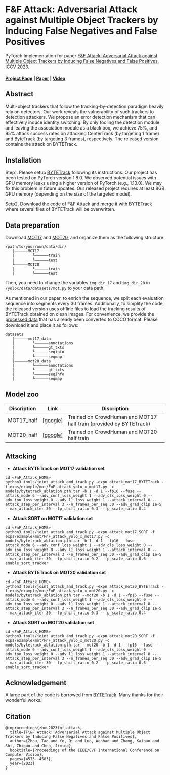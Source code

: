 # F&F Attack: Adversarial Attack against Multiple Object Trackers by Inducing False Negatives and False Positives

PyTorch Implementation for paper [F&F Attack: Adversarial Attack against Multiple Object Trackers by Inducing
False Negatives and False Positives]((https://infzhou.github.io/FnFAttack/index.html)), ICCV 2023.


#### [Project Page](https://infzhou.github.io/FnFAttack/index.html) | [Paper](https://infzhou.github.io/folder/ZhouTao_F&F_Attack_ICCV2023_main_text+supp.pdf) | [Video](https://infzhou.github.io/folder/Video_F&F_Attack_ICCV_2023.mp4)

## Abstract
Multi-object trackers that follow the tracking-by-detection paradigm heavily rely on detectors. Our work reveals the vulnerability of such trackers to detection attackers. We propose an error detection mechanism that can effectively induce identity switching. By only fooling the detection module and leaving the association module as a black box, we achieve 75%, and 95% attack success rates on attacking CenterTrack (by targeting 1 frame) and ByteTrack (by targeting 3 frames), respectively. The released version contains the attack on BYTETrack. 


## Installation
Step1. Please setup [BYTETrack](https://github.com/ifzhang/ByteTrack) following its instructions. Our project has been tested on PyTorch version 1.8.0. We observed potential issues with GPU memory leaks using a higher version of PyTorch (e.g., 1.13.0). We may fix this problem in future updates. Our released project requires at least 8GB GPU memory (depending on the size of the targeted model).

Setp2. Download the code of F&F Attack and merge it with BYTETrack where several files of BYTETrack will be overwritten.

## Data preparation
Download [MOT17](https://motchallenge.net/) and [MOT20](https://motchallenge.net/), and organize them as the following structure:
```
/path/to/your/own/data/dir/
   |——————MOT17
   |        └——————train
   |        └——————test
   └——————MOT20
   |        └——————train
   |        └——————test
```
Then, you need to change the variables `img_dir_17` and `img_dir_20` in `/yolox/data/datasets/mot.py` to your data path. 

As mentioned in our paper, to enrich the sequence, we split each evaluation sequence into segments every 30 frames. Additionally, to simplify the code, the released version uses offline files to load the tracking results of BYTETrack obtained on clean images. For convenience, we provide the [processed data](https://drive.google.com/file/d/1fBnwMUI1myLYvA3ezHVY770CY4Y8Slzo/view?usp=sharing) that has already been converted to COCO format. Please download it and place it as follows:
```
datasets
   |——————mot17_data
   |        └——————annotations
   |        └——————gt_txts
   |        └——————seqinfo
   |        └——————seqmap
   |——————mot20_data
   |        └——————annotations
   |        └——————gt_txts
   |        └——————seqinfo
   |        └——————seqmap
```

## Model zoo
| Discription    |  Link |  Discription |
|----------------|------|----------|
|MOT17_half|[[google]](https://drive.google.com/file/d/1iqhM-6V_r1FpOlOzrdP_Ejshgk0DxOob/view?usp=sharing)| Trained on CrowdHuman and MOT17 half train (provided by BYTETrack)|
|MOT20_half|[[google]](https://drive.google.com/file/d/1uVXiDJDBbQ-EoyYQVfBGyZMuAqnQkjzh/view?usp=drive_link)| Trained on CrowdHuman and MOT20 half train|

## Attacking
* **Attack BYTETrack on MOT17 validation set**
```shell
cd <FnF_Attack_HOME>
python3 tools/joint_attack_and_track.py -expn attack_mot17_BYTETrack -f exps/example/mot/FnF_attack_yolo_x_mot17.py -c models/bytetrack_ablation.pth.tar -b 1 -d 1 --fp16 --fuse --attack_mode 6 --adv_conf_loss_weight 1 --adv_cls_loss_weight 0 --adv_iou_loss_weight 0 --adv_l1_loss_weight 1 --attack_interval 8 --attack_step_per_interval 3 --n_frames_per_seq 30 --adv_grad_clip 1e-5 --max_attack_iter 30 --fp_shift_ratio 0.3 --fp_scale_ratio 0.4
```
* **Attack SORT on MOT17 validation set**
```shell
cd <FnF_Attack_HOME>
python3 tools/joint_attack_and_track.py -expn attack_mot17_SORT -f exps/example/mot/FnF_attack_yolo_x_mot17.py -c models/bytetrack_ablation.pth.tar -b 1 -d 1 --fp16 --fuse --attack_mode 6 --adv_conf_loss_weight 1 --adv_cls_loss_weight 0 --adv_iou_loss_weight 0 --adv_l1_loss_weight 1 --attack_interval 8 --attack_step_per_interval 3 --n_frames_per_seq 30 --adv_grad_clip 1e-5 --max_attack_iter 30 --fp_shift_ratio 0.2 --fp_scale_ratio 0.6 --enable_sort_tracker
```
* **Attack BYTETrack on MOT20 validation set**
```shell
cd <FnF_Attack_HOME>
python3 tools/joint_attack_and_track.py -expn attack_mot20_BYTETrack -f exps/example/mot/FnF_attack_yolo_x_mot20.py -c models/bytetrack_ablation.pth.tar --mot20 -b 1 -d 1 --fp16 --fuse --attack_mode 6 --adv_conf_loss_weight 1 --adv_cls_loss_weight 0 --adv_iou_loss_weight 0 --adv_l1_loss_weight 1 --attack_interval 8 --attack_step_per_interval 3 --n_frames_per_seq 30 --adv_grad_clip 1e-5 --max_attack_iter 30 --fp_shift_ratio 0.3 --fp_scale_ratio 0.4
```
* **Attack SORT on MOT20 validation set**
```shell
cd <FnF_Attack_HOME>
python3 tools/joint_attack_and_track.py -expn attack_mot20_SORT -f exps/example/mot/FnF_attack_yolo_x_mot20.py -c models/bytetrack_ablation.pth.tar --mot20 -b 1 -d 1 --fp16 --fuse --attack_mode 6 --adv_conf_loss_weight 1 --adv_cls_loss_weight 0 --adv_iou_loss_weight 0 --adv_l1_loss_weight 1 --attack_interval 8 --attack_step_per_interval 3 --n_frames_per_seq 30 --adv_grad_clip 1e-5 --max_attack_iter 30 --fp_shift_ratio 0.2 --fp_scale_ratio 0.6 --enable_sort_tracker
```
## Acknowledgement

A large part of the code is borrowed from [BYTETrack](https://github.com/ifzhang/ByteTrack). Many thanks for their wonderful works.

## Citation
```
@inproceedings{zhou2023fnf_attack,
  title={F\&F Attack: Adversarial Attack against Multiple Object Trackers by Inducing False Negatives and False Positives},
  author={Zhou, Tao and Ye, Qi and Luo, Wenhan and Zhang, Kaihao and Shi, Zhiguo and Chen, Jiming},
  booktitle={Proceedings of the IEEE/CVF International Conference on Computer Vision},
  pages={4573--4583},
  year={2023}
}
```



